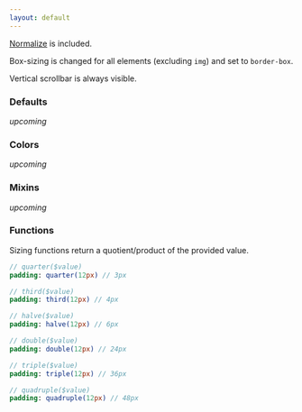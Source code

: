 ```yaml
---
layout: default
---
```


[Normalize](https://github.com/necolas/normalize.css) is included.

Box-sizing is changed for all elements (excluding `img`) and set to `border-box`.

Vertical scrollbar is always visible.

### Defaults

*upcoming*

### Colors

*upcoming*

### Mixins

*upcoming*

### Functions

Sizing functions return a quotient/product of the provided value.

```sass
// quarter($value)
padding: quarter(12px) // 3px

// third($value)
padding: third(12px) // 4px

// halve($value)
padding: halve(12px) // 6px

// double($value)
padding: double(12px) // 24px

// triple($value)
padding: triple(12px) // 36px

// quadruple($value)
padding: quadruple(12px) // 48px
```
